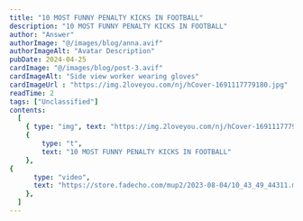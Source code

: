 ```yaml
---
title: "10 MOST FUNNY PENALTY KICKS IN FOOTBALL"
description: "10 MOST FUNNY PENALTY KICKS IN FOOTBALL"
author: "Answer"
authorImage: "@/images/blog/anna.avif"
authorImageAlt: "Avatar Description"
pubDate: 2024-04-25
cardImage: "@/images/blog/post-3.avif"
cardImageAlt: "Side view worker wearing gloves"
cardImageUrl : "https://img.2loveyou.com/nj/hCover-1691117779180.jpg"
readTime: 2
tags: ["Unclassified"]
contents:
  [
    { type: "img", text: "https://img.2loveyou.com/nj/hCover-1691117779180.jpg" },
    { 
        type: "t", 
        text: "10 MOST FUNNY PENALTY KICKS IN FOOTBALL"
    },
{
      type: "video",
      text: "https://store.fadecho.com/mup2/2023-08-04/10_43_49_44311.mp4"
    },
  ]
---
```

